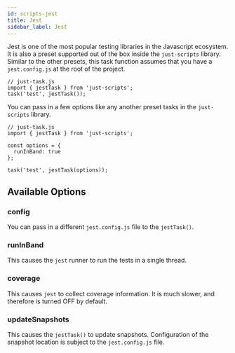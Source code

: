 ```yaml
---
id: scripts-jest
title: Jest
sidebar_label: Jest
---
```


Jest is one of the most popular testing libraries in the Javascript ecosystem. It is also a preset supported out of the box inside the `just-scripts` library. Similar to the other presets, this task function assumes that you have a `jest.config.js` at the root of the project.

```tsx
// just-task.js
import { jestTask } from 'just-scripts';
task('test', jestTask());
```

You can pass in a few options like any another preset tasks in the `just-scripts` library.

```tsx
// just-task.js
import { jestTask } from 'just-scripts';

const options = {
  runInBand: true
};

task('test', jestTask(options));
```

## Available Options

### config

You can pass in a different `jest.config.js` file to the `jestTask()`.

### runInBand

This causes the `jest` runner to run the tests in a single thread.

### coverage

This causes `jest` to collect coverage information. It is much slower, and therefore is turned OFF by default.

### updateSnapshots

This causes the `jestTask()` to update snapshots. Configuration of the snapshot location is subject to the `jest.config.js` file.
